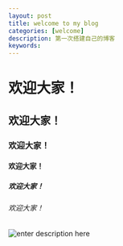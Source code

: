 ```yaml
---
layout: post
title: welcome to my blog
categories: [welcome]
description: 第一次搭建自己的博客
keywords: 
---
```


# 欢迎大家！
## 欢迎大家！
### 欢迎大家！
#### 欢迎大家！
##### 欢迎大家！
###### 欢迎大家！

![enter description here](https://cdn.jsdelivr.net/gh/isanthree/typora-assets/master/xiaoshujiang/1620901669020.png)
